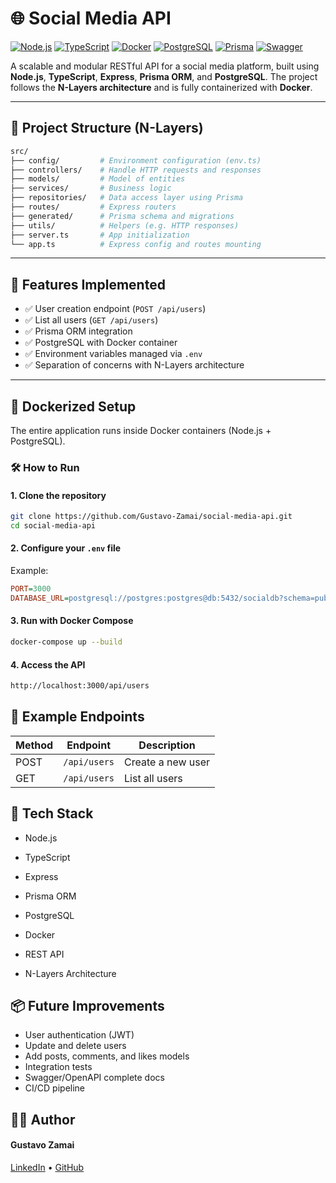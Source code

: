# 🌐 Social Media API

[![Node.js](https://img.shields.io/badge/Node.js-18.x-green)](https://nodejs.org/)
[![TypeScript](https://img.shields.io/badge/TypeScript-5.x-blue)](https://www.typescriptlang.org/)
[![Docker](https://img.shields.io/badge/Docker-Containerized-blue)](https://www.docker.com/)
[![PostgreSQL](https://img.shields.io/badge/PostgreSQL-15.x-blue)](https://www.postgresql.org/)
[![Prisma](https://img.shields.io/badge/ORM-Prisma-44cc11)](https://www.prisma.io/)
[![Swagger](https://img.shields.io/badge/API%20Docs-Swagger-yellowgreen)](http://localhost:3000/api-docs)

A scalable and modular RESTful API for a social media platform, built using **Node.js**, **TypeScript**, **Express**, **Prisma ORM**, and **PostgreSQL**. The project follows the **N-Layers architecture** and is fully containerized with **Docker**.

---

## 📁 Project Structure (N-Layers)

```bash
src/
├── config/         # Environment configuration (env.ts)
├── controllers/    # Handle HTTP requests and responses
├── models/         # Model of entities
├── services/       # Business logic
├── repositories/   # Data access layer using Prisma
├── routes/         # Express routers
├── generated/      # Prisma schema and migrations
├── utils/          # Helpers (e.g. HTTP responses)
├── server.ts       # App initialization
└── app.ts          # Express config and routes mounting
```

---

## 🚀 Features Implemented

- ✅ User creation endpoint (`POST /api/users`)
- ✅ List all users (`GET /api/users`)
- ✅ Prisma ORM integration
- ✅ PostgreSQL with Docker container
- ✅ Environment variables managed via `.env`
- ✅ Separation of concerns with N-Layers architecture

---

## 🐳 Dockerized Setup

The entire application runs inside Docker containers (Node.js + PostgreSQL).

### 🛠 How to Run

#### 1. Clone the repository

```bash
git clone https://github.com/Gustavo-Zamai/social-media-api.git
cd social-media-api
```

#### 2. Configure your `.env` file

Example:

```ini
PORT=3000
DATABASE_URL=postgresql://postgres:postgres@db:5432/socialdb?schema=public
```

#### 3. Run with Docker Compose

```bash
docker-compose up --build
```

#### 4. Access the API

```bash
http://localhost:3000/api/users
```

## 🔌 Example Endpoints

| Method | Endpoint     | Description       |
| ------ | ------------ | ----------------- |
| POST   | `/api/users` | Create a new user |
| GET    | `/api/users` | List all users    |

## 🧪 Tech Stack

- Node.js

- TypeScript

- Express

- Prisma ORM

- PostgreSQL

- Docker

- REST API

- N-Layers Architecture

## 📦 Future Improvements

- User authentication (JWT)
- Update and delete users
- Add posts, comments, and likes models
- Integration tests
- Swagger/OpenAPI complete docs
- CI/CD pipeline


## 👨‍💻 Author
#### Gustavo Zamai

[LinkedIn](https://www.linkedin.com/in/gustavo-sim%C3%A3o-zamai-664a5521a/) • 
[GitHub](https://github.com/Gustavo-Zamai)

